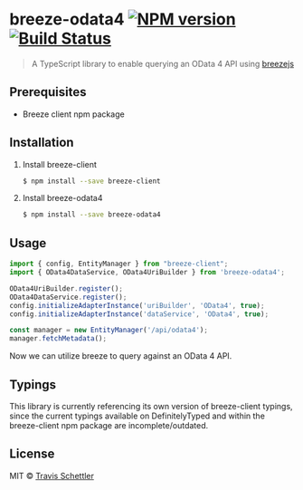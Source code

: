 # breeze-odata4 [![NPM version](https://badge.fury.io/js/breeze-odata4.svg)](https://npmjs.org/package/breeze-odata4) [![Build Status](https://travis-ci.org/tschettler/breeze-odata4.svg?branch=master)](https://travis-ci.org/tschettler/breeze-odata4)

> A TypeScript library to enable querying an OData 4 API using [breezejs](http://www.getbreezenow.com/breezejs)

## Prerequisites

* Breeze client npm package

## Installation

1. Install breeze-client

   ```sh
   $ npm install --save breeze-client
   ```
2. Install breeze-odata4
   ```sh
   $ npm install --save breeze-odata4
   ```

## Usage

```js
import { config, EntityManager } from "breeze-client";
import { OData4DataService, OData4UriBuilder } from 'breeze-odata4';

OData4UriBuilder.register();
OData4DataService.register();
config.initializeAdapterInstance('uriBuilder', 'OData4', true);
config.initializeAdapterInstance('dataService', 'OData4', true);

const manager = new EntityManager('/api/odata4');
manager.fetchMetadata();

```
Now we can utilize breeze to query against an OData 4 API.

## Typings

This library is currently referencing its own version of breeze-client typings, since the current typings available on DefinitelyTyped and within the breeze-client npm package are incomplete/outdated.

## License

MIT © [Travis Schettler](https://github.com/tschettler)
